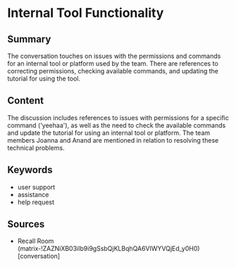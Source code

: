 # Internal Tool Functionality

## Summary
The conversation touches on issues with the permissions and commands for an internal tool or platform used by the team. There are references to correcting permissions, checking available commands, and updating the tutorial for using the tool.

## Content
The discussion includes references to issues with permissions for a specific command ('yeehaa'), as well as the need to check the available commands and update the tutorial for using an internal tool or platform. The team members Joanna and Anand are mentioned in relation to resolving these technical problems.

## Keywords

- user support
- assistance
- help request

## Sources

- Recall Room (matrix-!ZAZNiXB03iIb9i9gSsbQjKLBqhQA6VIWYVQjEd_y0H0) [conversation]
